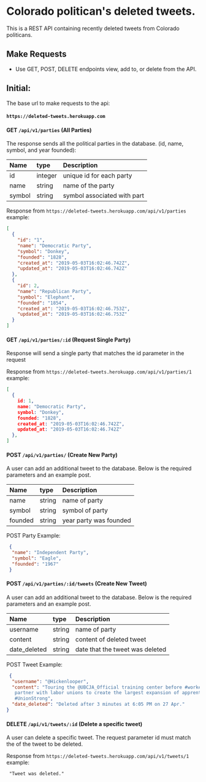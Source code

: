 # Colorado politican's deleted tweets.
This is a REST API containing recently deleted tweets from Colorado politicans.

## Make Requests
- Use GET, POST, DELETE endpoints view, add to, or delete from the API.

## Initial:
The base url to make requests to the api:
#### `https://deleted-tweets.herokuapp.com`

#### GET `/api/v1/parties` (All Parties)
The response sends all the political parties in the database. (id, name, symbol, and year founded):

| Name         | type      | Description                             |
| :------------|:----------|:----------------------------------------|
| id           | integer   | unique id for each party                |
| name         | string    | name of the party                       |
| symbol       | string    | symbol associated with part             |

Response from `https://deleted-tweets.herokuapp.com/api/v1/parties` example:
```json
[
  {
    "id": "1",
    "name": "Democratic Party",
    "symbol": "Donkey",
    "founded": "1828",
    "created_at": "2019-05-03T16:02:46.742Z",
    "updated_at": "2019-05-03T16:02:46.742Z"
  },
  {
    "id": 2,
    "name": "Republican Party",
    "symbol": "Elephant",
    "founded": "1854",
    "created_at": "2019-05-03T16:02:46.753Z",
    "updated_at": "2019-05-03T16:02:46.753Z"
  }
]
```

#### GET `/api/v1/parties/:id` (Request Single Party)
Response will send a single party that matches the id parameter in the request

Response from `https://deleted-tweets.herokuapp.com/api/v1/parties/1` example:
```json
[
  {
    id: 1,
    name: "Democratic Party",
    symbol: "Donkey",
    founded: "1828",
    created_at: "2019-05-03T16:02:46.742Z",
    updated_at: "2019-05-03T16:02:46.742Z"
  },
]
```

#### POST `/api/v1/parties/` (Create New Party)
A user can add an additional tweet to the database. Below is the required parameters and an example post.

| Name         | type      | Description                                     |
| :------------|:----------|:------------------------------------------------|
| name         | string    | name of party                                   |
| symbol       | string    | symbol of party                                 |
| founded      | string    | year party was founded                          |

POST Party Example:
```json
 {
  "name": "Independent Party", 
  "symbol": "Eagle", 
  "founded": "1967"
 }
```

#### POST `/api/v1/parties/:id/tweets` (Create New Tweet)
A user can add an additional tweet to the database. Below is the required parameters and an example post.

| Name         | type      | Description                                     |
| :------------|:----------|:------------------------------------------------|
| username     | string    | name of party                                   |
| content      | string    | content of deleted tweet                        |
| date_deleted | string    | date that the tweet was deleted                 |

POST Tweet Example:
```json
 {
  "username": "@Hickenlooper",
  "content": "Touring the @UBCJA_Official training center before #workersforum today. To tackle income inequality, we must     
   partner with labor unions to create the largest expansion of apprenticeships and skills training in our country’s history. 
   #UnionStrong",
  "date_deleted": "Deleted after 3 minutes at 6:05 PM on 27 Apr."
}
```

#### DELETE `/api/v1/tweets/:id` (Delete a specific tweet)
A user can delete a specific tweet. The request parameter id must match the of the tweet to be deleted.

Response from `https://deleted-tweets.herokuapp.com/api/v1/tweets/1` example:
```
 "Tweet was deleted."
```
